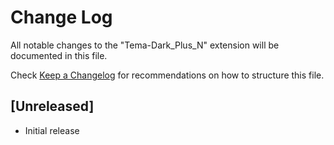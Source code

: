 # Change Log

All notable changes to the "Tema-Dark_Plus_N" extension will be documented in this file.

Check [Keep a Changelog](http://keepachangelog.com/) for recommendations on how to structure this file.

## [Unreleased]

- Initial release
